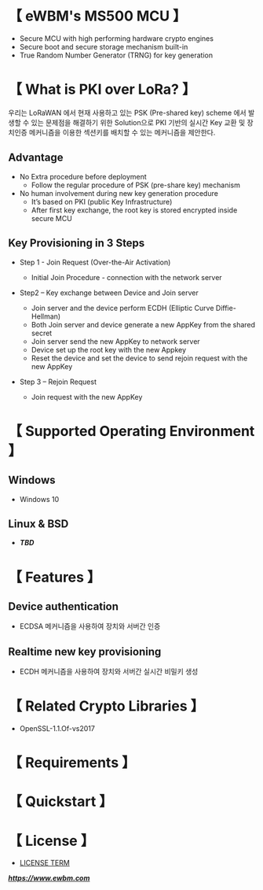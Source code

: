 # **【 eWBM's MS500 MCU 】**
- Secure MCU with high performing hardware crypto engines 
- Secure boot and secure storage mechanism built-in
- True Random Number Generator (TRNG) for key generation

# **【 What is PKI over LoRa? 】**
우리는 LoRaWAN 에서 현재 사용하고 있는 PSK (Pre-shared key) scheme 에서 발생할 수 있는 문제점을 해결하기 위한 Solution으로 PKI 기반의 실시간 Key 교환 및 장치인증 메커니즘을 이용한 섹션키를 배치할 수 있는 메커니즘을 제안한다.

## Advantage
   - No Extra procedure before deployment
      - Follow the regular procedure of PSK (pre-share key) mechanism
   - No human involvement during new key generation procedure
      - It’s based on PKI (public Key Infrastructure)
      - After first key exchange, the root key is stored encrypted inside secure MCU     

## Key Provisioning in 3 Steps
   - Step 1 - Join Request (Over-the-Air Activation)
      - Initial Join Procedure - connection with the network server
      
   - Step2 – Key exchange between Device and Join server
      - Join server and the device perform ECDH (Elliptic Curve Diffie-Hellman) 
      - Both Join server and device generate a new AppKey from the shared secret 
      - Join server send the new AppKey to network server
      - Device set up the root key with the new Appkey
      - Reset the device and set the device to send rejoin request with the new AppKey
      
   - Step 3 – Rejoin Request
      - Join request with the new AppKey


# **【 Supported Operating Environment 】**
## Windows
   - Windows 10
   
## Linux & BSD
   - ***TBD***


# **【 Features 】**
## Device authentication 
   - ECDSA 메커니즘을 사용하여 장치와 서버간 인증
   
## Realtime new key provisioning 
   - ECDH 메커니즘을 사용하여 장치와 서버간 실시간 비밀키 생성

# **【 Related Crypto Libraries 】**
   - OpenSSL-1.1.Of-vs2017

 # **【 Requirements 】**
  
 # **【 Quickstart 】**
 
 # **【 License 】**
   - [LICENSE TERM](LICENSE.md)


***https://www.ewbm.com***

